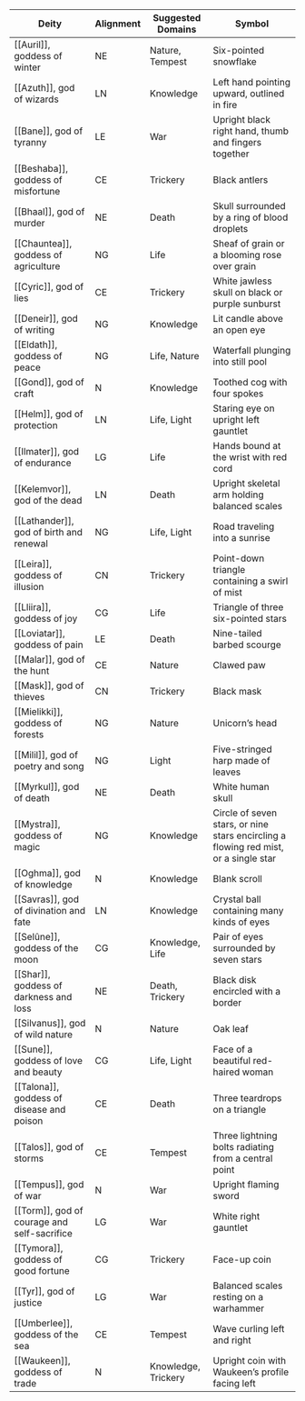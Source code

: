 
| Deity                                       | Alignment | Suggested Domains   | Symbol                                                                               |
| ------------------------------------------- | --------- | ------------------- | ------------------------------------------------------------------------------------ |
| [[Auril]], goddess of winter                | NE        | Nature, Tempest     | Six-pointed snowflake                                                                |
| [[Azuth]], god of wizards                   | LN        | Knowledge           | Left hand pointing upward, outlined in fire                                          |
| [[Bane]], god of tyranny                    | LE        | War                 | Upright black right hand, thumb and fingers together                                 |
| [[Beshaba]], goddess of misfortune          | CE        | Trickery            | Black antlers                                                                        |
| [[Bhaal]], god of murder                    | NE        | Death               | Skull surrounded by a ring of blood droplets                                         |
| [[Chauntea]], goddess of agriculture        | NG        | Life                | Sheaf of grain or a blooming rose over grain                                         |
| [[Cyric]], god of lies                      | CE        | Trickery            | White jawless skull on black or purple sunburst                                      |
| [[Deneir]], god of writing                  | NG        | Knowledge           | Lit candle above an open eye                                                         |
| [[Eldath]], goddess of peace                | NG        | Life, Nature        | Waterfall plunging into still pool                                                   |
| [[Gond]], god of craft                      | N         | Knowledge           | Toothed cog with four spokes                                                         |
| [[Helm]], god of protection                 | LN        | Life, Light         | Staring eye on upright left gauntlet                                                 |
| [[Ilmater]], god of endurance               | LG        | Life                | Hands bound at the wrist with red cord                                               |
| [[Kelemvor]], god of the dead               | LN        | Death               | Upright skeletal arm holding balanced scales                                         |
| [[Lathander]], god of birth and renewal     | NG        | Life, Light         | Road traveling into a sunrise                                                        |
| [[Leira]], goddess of illusion              | CN        | Trickery            | Point-down triangle containing a swirl of mist                                       |
| [[Lliira]], goddess of joy                  | CG        | Life                | Triangle of three six-pointed stars                                                  |
| [[Loviatar]], goddess of pain               | LE        | Death               | Nine-tailed barbed scourge                                                           |
| [[Malar]], god of the hunt                  | CE        | Nature              | Clawed paw                                                                           |
| [[Mask]], god of thieves                    | CN        | Trickery            | Black mask                                                                           |
| [[Mielikki]], goddess of forests            | NG        | Nature              | Unicorn’s head                                                                       |
| [[Milil]], god of poetry and song           | NG        | Light               | Five-stringed harp made of leaves                                                    |
| [[Myrkul]], god of death                    | NE        | Death               | White human skull                                                                    |
| [[Mystra]], goddess of magic                | NG        | Knowledge           | Circle of seven stars, or nine stars encircling a flowing red mist, or a single star |
| [[Oghma]], god of knowledge                 | N         | Knowledge           | Blank scroll                                                                         |
| [[Savras]], god of divination and fate      | LN        | Knowledge           | Crystal ball containing many kinds of eyes                                           |
| [[Selûne]], goddess of the moon             | CG        | Knowledge, Life     | Pair of eyes surrounded by seven stars                                               |
| [[Shar]], goddess of darkness and loss      | NE        | Death, Trickery     | Black disk encircled with a border                                                   |
| [[Silvanus]], god of wild nature            | N         | Nature              | Oak leaf                                                                             |
| [[Sune]], goddess of love and beauty        | CG        | Life, Light         | Face of a beautiful red-haired woman                                                 |
| [[Talona]], goddess of disease and poison   | CE        | Death               | Three teardrops on a triangle                                                        |
| [[Talos]], god of storms                    | CE        | Tempest             | Three lightning bolts radiating from a central point                                 |
| [[Tempus]], god of war                      | N         | War                 | Upright flaming sword                                                                |
| [[Torm]], god of courage and self-sacrifice | LG        | War                 | White right gauntlet                                                                 |
| [[Tymora]], goddess of good fortune         | CG        | Trickery            | Face-up coin                                                                         |
| [[Tyr]], god of justice                     | LG        | War                 | Balanced scales resting on a warhammer                                               |
| [[Umberlee]], goddess of the sea            | CE        | Tempest             | Wave curling left and right                                                          |
| [[Waukeen]], goddess of trade               | N         | Knowledge, Trickery | Upright coin with Waukeen’s profile facing left                                      |
